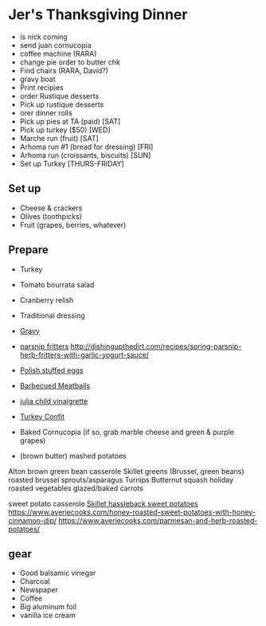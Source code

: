 # Jer's Thanksgiving Dinner

- is nick coming
- send juan cornucopia
- coffee machine (RARA)
- change pie order to butter chk
- Find chairs (RARA, David?)
- gravy boat
- Print recipies
- order Rustique desserts
- Pick up rustique desserts
- orer dinner rolls
- Pick up pies at TA (paid) [SAT]
- Pick up turkey ($50) [WED]
- Marche run (fruit) [SAT]
- Arhoma run #1 (bread for dressing) [FRI]
- Arhoma run (croissants, biscuits) [SUN]
- Set up Turkey [THURS-FRIDAY]

## Set up

- Cheese & crackers
- Olives (toothpicks)
- Fruit (grapes, berries, whatever)

## Prepare

- Turkey
- Tomato bourrata salad
- Cranberry relish
- Traditional dressing
- [Gravy](https://www.delish.com/holiday-recipes/thanksgiving/a22646698/turkey-gravy-without-drippings-recipe/)
- [parsnip fritters](https://www.youtube.com/watch?v=WD0Y9e8EYwE)
http://dishingupthedirt.com/recipes/spring-parsnip-herb-fritters-with-garlic-yogurt-sauce/


- [Polish stuffed eggs](https://www.thespruceeats.com/polish-stuffed-eggs-jajka-faszerowany-recipe-1135637)
- [Barbecued Meatballs](https://www.tasteofhome.com/recipes/barbecued-meatballs/)
- [julia child vinaigrette](https://www.newsobserver.com/living/article210606649.html)
- [Turkey Confit](https://www.saveur.com/article/Recipes/Turkey-Confit)
- Baked Cornucopia (if so, grab marble cheese and green & purple grapes)
- (brown butter) mashed potatoes

Alton brown green bean casserole
Skillet greens (Brussel, green beans)
roasted brussel sprouts/asparagus
Turnips
Butternut squash
holiday roasted vegetables
glazed/baked carrots

sweet potato casserole
[Skillet hassleback sweet potatoes](https://www.tasteofhome.com/recipes/skillet-hasselback-sweet-potatoes/)
https://www.averiecooks.com/honey-roasted-sweet-potatoes-with-honey-cinnamon-dip/
https://www.averiecooks.com/parmesan-and-herb-roasted-potatoes/

## gear

- Good balsamic vinegar
- Charcoal
- Newspaper
- Coffee
- Big aluminum foil
- vanilla ice cream
